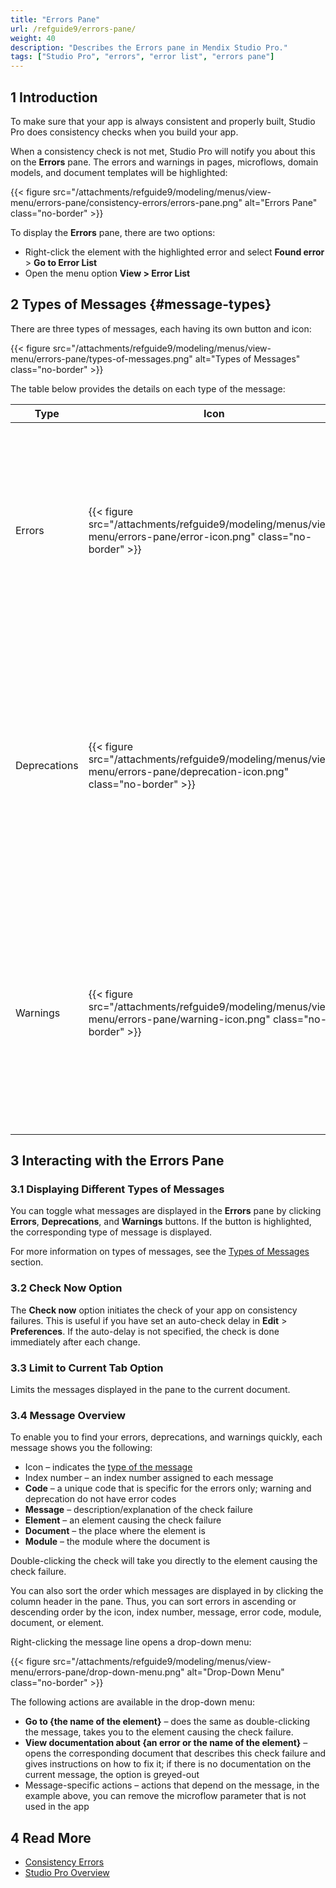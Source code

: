 ```yaml
---
title: "Errors Pane"
url: /refguide9/errors-pane/
weight: 40
description: "Describes the Errors pane in Mendix Studio Pro."
tags: ["Studio Pro", "errors", "error list", "errors pane"]
---
```


## 1 Introduction 

To make sure that your app is always consistent and properly built, Studio Pro does consistency checks when you build your app. 

When a consistency check is not met, Studio Pro will notify you about this on the **Errors** pane. The errors and warnings in pages, microflows, domain models, and document templates will be highlighted: 

{{< figure src="/attachments/refguide9/modeling/menus/view-menu/errors-pane/consistency-errors/errors-pane.png" alt="Errors Pane" class="no-border" >}}

To display the **Errors** pane, there are two options:

* Right-click the element with the highlighted error and select **Found error** > **Go to Error List**
* Open the menu option **View > Error List**

## 2 Types of Messages {#message-types}

There are three types of messages, each having its own button and icon:

{{< figure src="/attachments/refguide9/modeling/menus/view-menu/errors-pane/types-of-messages.png" alt="Types of Messages" class="no-border" >}}

The table below provides the details on each type of the message:

| Type         | Icon                                              | Function                                                     |
| ------------ | ------------------------------------------------- | ------------------------------------------------------------ |
| Errors       | {{< figure src="/attachments/refguide9/modeling/menus/view-menu/errors-pane/error-icon.png" class="no-border" >}}       | Consistency errors that prevent your app from functioning in a correct way and being deployed (for example, if you do not specify an entity for the data view, your app cannot function correctly). |
| Deprecations | {{< figure src="/attachments/refguide9/modeling/menus/view-menu/errors-pane/deprecation-icon.png" class="no-border" >}} | This type shows information on features that are deprecated and can be entirely removed in the future versions. This does not affect the app now, but may cause problems when upgrading to the next version. |
| Warnings     | {{< figure src="/attachments/refguide9/modeling/menus/view-menu/errors-pane/warning-icon.png" class="no-border" >}}     | Errors that are not critical, so you can publish your app having warnings. However, it is highly recommended to take action based on the warnings, because your app has logical gaps (for example, clicking a button does nothing). |

## 3 Interacting with the Errors Pane

### 3.1 Displaying Different Types of Messages

You can toggle what messages are displayed in the **Errors** pane by clicking **Errors**, **Deprecations**, and **Warnings** buttons. If the button is highlighted, the corresponding type of message is displayed.

For more information on types of messages, see the [Types of Messages](#message-types) section. 

### 3.2 Check Now Option

The **Check now** option initiates the check of your app on consistency failures. This is useful if you have set an auto-check delay in **Edit** > **Preferences**. If the auto-delay is not specified, the check is done immediately after each change. 

### 3.3 Limit to Current Tab Option

Limits the messages displayed in the pane to the current document. 

### 3.4 Message Overview

To enable you to find your errors, deprecations, and warnings quickly, each message shows you the following:

* Icon – indicates the [type of the message](#message-types)
* Index number – an index number assigned to each message 
* **Code** – a unique code that is specific for the errors only; warning and deprecation do not have  error codes
* **Message** –  description/explanation of the check failure
* **Element** – an element causing the check failure
* **Document** – the place where the element is
* **Module** – the module where the document is

Double-clicking the check will take you directly to the element causing the check failure.

You can also sort the order which messages are displayed in by clicking the column header in the pane. Thus, you can sort errors in ascending or descending order by the icon, index number, message, error code, module, document, or element.  

Right-clicking the message line opens a drop-down menu:

{{< figure src="/attachments/refguide9/modeling/menus/view-menu/errors-pane/drop-down-menu.png" alt="Drop-Down Menu" class="no-border" >}}

The following actions are available in the drop-down menu:

* **Go to {the name of the element}** – does the same as double-clicking the message, takes you to the element causing the check failure.
* **View documentation about {an error or the name of the element}** – opens the corresponding document that describes this check failure and gives instructions on how to fix it; if there is no documentation on the current message, the option is greyed-out
* Message-specific actions – actions that depend on the message, in the example above, you can remove the microflow parameter that is not used in the app

## 4 Read More

* [Consistency Errors](/refguide9/consistency-errors/)
* [Studio Pro Overview](/refguide9/studio-pro-overview/)
